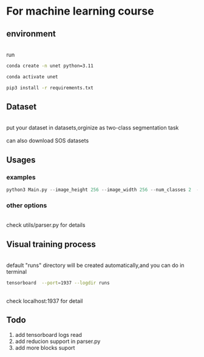 # For machine learning course
## environment
</br> run </br>
```bash
conda create -n unet python=3.11
```
```bash
conda activate unet
```
```bash
pip3 install -r requirements.txt
```
## Dataset
</br> put your dataset in datasets,orginize as two-class segmentation task </br>
</br> can also download SOS datasets </br>

## Usages
### examples

```python
python3 Main.py --image_height 256 --image_width 256 --num_classes 2  --dataset_path ./datasets/SOS/palsar --epochs 100 
```


### other options
</br> check utils/parser.py for details</br>

## Visual training process
</br>default "runs" directory will be created automatically,and you can do in terminal</br>
 ```bash 
tensorboard  --port=1937 --logdir runs 
```
</br> check localhost:1937 for detail<br>

## Todo
1. add tensorboard logs read
2. add reducion support in parser.py
3. add more blocks suport
